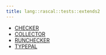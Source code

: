 ```yaml
---
title: lang::rascal::tests::extends2
---
```



* [CHECKER](../../../../../Library/lang/rascal/tests/extends2/CHECKER.md)
* [COLLECTOR](../../../../../Library/lang/rascal/tests/extends2/COLLECTOR.md)
* [RUNCHECKER](../../../../../Library/lang/rascal/tests/extends2/RUNCHECKER.md)
* [TYPEPAL](../../../../../Library/lang/rascal/tests/extends2/TYPEPAL.md)